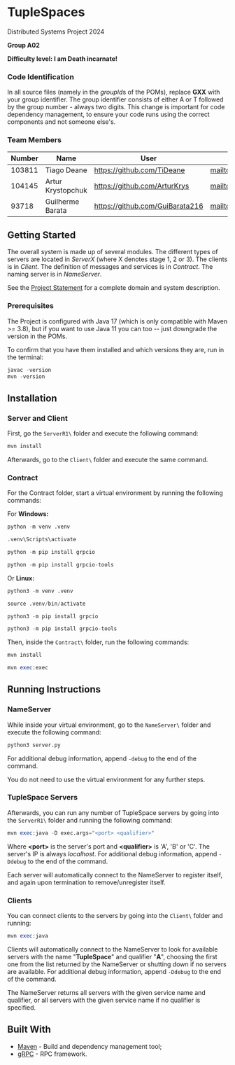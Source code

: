 # TupleSpaces

Distributed Systems Project 2024

**Group A02**

**Difficulty level: I am Death incarnate!**


### Code Identification

In all source files (namely in the *groupId*s of the POMs), replace __GXX__ with your group identifier. The group
identifier consists of either A or T followed by the group number - always two digits. This change is important for 
code dependency management, to ensure your code runs using the correct components and not someone else's.

### Team Members

| Number | Name              | User                             | Email                                 |
|--------|-------------------|----------------------------------|---------------------------------------|
| 103811 | Tiago Deane       | <https://github.com/TiDeane>     | <mailto:tiagodeane@tecnico.ulisboa.pt>|
| 104145 | Artur Krystopchuk | <https://github.com/ArturKrys>   | <mailto:arturkrystopchuk@tecnico.ulisboa.pt>|
| 93718  | Guilherme Barata  | <https://github.com/GuiBarata216>| <mailto:guilherme.barata@tecnico.ulisboa.pt>|

## Getting Started

The overall system is made up of several modules. The different types of servers are located in _ServerX_ (where X denotes stage 1, 2 or 3). 
The clients is in _Client_.
The definition of messages and services is in _Contract_. The naming server
is in _NameServer_.

See the [Project Statement](https://github.com/tecnico-distsys/TupleSpaces) for a complete domain and system description.

### Prerequisites

The Project is configured with Java 17 (which is only compatible with Maven >= 3.8), but if you want to use Java 11 you
can too -- just downgrade the version in the POMs.

To confirm that you have them installed and which versions they are, run in the terminal:

```s
javac -version
mvn -version
```

## Installation

### Server and Client

First, go the ``ServerR1\`` folder and execute the following command:

```s
mvn install
```

Afterwards, go to the ``Client\`` folder and execute the same command.

### Contract

For the Contract folder, start a virtual environment by running the following commands:

For **Windows:**
```s
python -m venv .venv

.venv\Scripts\activate

python -m pip install grpcio

python -m pip install grpcio-tools
```

Or **Linux:**
```s
python3 -m venv .venv

source .venv/bin/activate

python3 -m pip install grpcio

python3 -m pip install grpcio-tools
```

Then, inside the ``Contract\`` folder, run the following commands:

```s
mvn install

mvn exec:exec
```

## Running Instructions

### NameServer

While inside your virtual environment, go to the ``NameServer\`` folder and execute the following command:

```s
python3 server.py
```

For additional debug information, append ``-debug`` to the end of the command.

You do not need to use the virtual environment for any further steps.

### TupleSpace Servers

Afterwards, you can run any number of TupleSpace servers by going into the ``ServerR1\`` folder and running the following command:

```s
mvn exec:java -D exec.args="<port> <qualifier>"
``` 

Where **\<port\>** is the server's port and **\<qualifier\>** is 'A', 'B' or 'C'. The server's IP is always _localhost_. For additional debug information, append ``-Ddebug`` to the end of the command.

Each server will automatically connect to the NameServer to register itself, and again upon termination to remove/unregister itself.

### Clients

You can connect clients to the servers by going into the ``Client\`` folder and running:

```s
mvn exec:java
```

Clients will automatically connect to the NameServer to look for available servers with the name "**TupleSpace**" and qualifier "**A**", choosing the first one from the list returned by the NameServer or shutting down if no servers are available. For additional debug information, append ``-Ddebug`` to the end of the command.

The NameServer returns all servers with the given service name and qualifier, or all servers with the given service name if no qualifier is specified.

## Built With

* [Maven](https://maven.apache.org/) - Build and dependency management tool;
* [gRPC](https://grpc.io/) - RPC framework.
